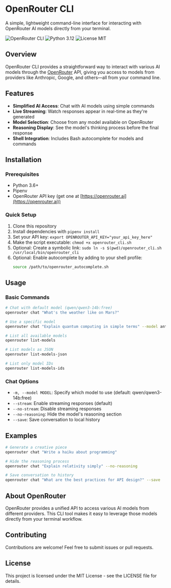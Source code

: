 # OpenRouter CLI

A simple, lightweight command-line interface for interacting with OpenRouter AI models directly from your terminal.

![OpenRouter CLI](https://img.shields.io/badge/OpenRouter-CLI-blue)
![Python 3.12](https://img.shields.io/badge/Python-3.12-green)
![License MIT](https://img.shields.io/badge/License-MIT-yellow)

## Overview

OpenRouter CLI provides a straightforward way to interact with various AI models through the [OpenRouter](https://openrouter.ai) API, giving you access to models from providers like Anthropic, Google, and others—all from your command line.

## Features

- **Simplified AI Access**: Chat with AI models using simple commands
- **Live Streaming**: Watch responses appear in real-time as they're generated
- **Model Selection**: Choose from any model available on OpenRouter
- **Reasoning Display**: See the model's thinking process before the final response
- **Shell Integration**: Includes Bash autocomplete for models and commands

## Installation

### Prerequisites

- Python 3.6+
- Pipenv
- OpenRouter API key (get one at [https://openrouter.ai](https://openrouter.ai))

### Quick Setup

1. Clone this repository
2. Install dependencies with `pipenv install`
3. Set your API key: `export OPENROUTER_API_KEY="your_api_key_here"`
4. Make the script executable: `chmod +x openrouter_cli.sh`
5. Optional: Create a symbolic link: `sudo ln -s $(pwd)/openrouter_cli.sh /usr/local/bin/openrouter_cli`
6. Optional: Enable autocomplete by adding to your shell profile:
   ```bash
   source /path/to/openrouter_autocomplete.sh
   ```

## Usage

### Basic Commands

```bash
# Chat with default model (qwen/qwen3-14b:free)
openrouter chat "What's the weather like on Mars?"

# Use a specific model
openrouter chat "Explain quantum computing in simple terms" --model anthropic/claude-3-haiku

# List all available models
openrouter list-models

# List models as JSON
openrouter list-models-json

# List only model IDs
openrouter list-models-ids
```

### Chat Options

- `-m, --model MODEL`: Specify which model to use (default: qwen/qwen3-14b:free)
- `--stream`: Enable streaming responses (default)
- `--no-stream`: Disable streaming responses
- `--no-reasoning`: Hide the model's reasoning section
- `--save`: Save conversation to local history

## Examples

```bash
# Generate a creative piece
openrouter chat "Write a haiku about programming"

# Hide the reasoning process
openrouter chat "Explain relativity simply" --no-reasoning

# Save conversation to history
openrouter chat "What are the best practices for API design?" --save
```

## About OpenRouter

OpenRouter provides a unified API to access various AI models from different providers. This CLI tool makes it easy to leverage those models directly from your terminal workflow.

## Contributing

Contributions are welcome! Feel free to submit issues or pull requests.

## License

This project is licensed under the MIT License - see the LICENSE file for details.
